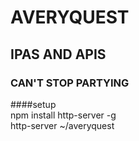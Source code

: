 # AVERYQUEST  
## IPAS AND APIS  
### CAN'T STOP PARTYING  
  
####setup    
npm install http-server -g    
http-server ~/averyquest  
